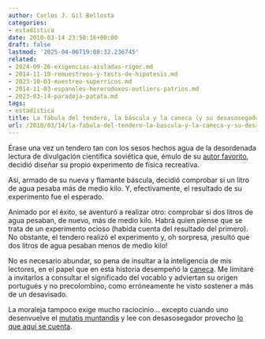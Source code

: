 ```yaml
---
author: Carlos J. Gil Bellosta
categories:
- estadística
date: 2010-03-14 23:50:16+00:00
draft: false
lastmod: '2025-04-06T19:08:32.236745'
related:
- 2024-09-26-exigencias-aisladas-rigor.md
- 2014-11-10-remuestreos-y-tests-de-hipotesis.md
- 2023-10-03-muestreo-superricos.md
- 2014-11-03-espanoles-hererodoxos-outliers-patrios.md
- 2023-03-14-paradoja-patata.md
tags:
- estadística
title: La fábula del tendero, la báscula y la caneca (y su desasosegadora moraleja)
url: /2010/03/14/la-fabula-del-tendero-la-bascula-y-la-caneca-y-su-desasosegadora-moraleja/
---
```


Érase una vez un tendero tan con los sesos hechos agua de la desordenada lectura de divulgación científica soviética que, émulo de su [autor favorito](http://es.wikipedia.org/wiki/Y%C3%A1kov_Perelm%C3%A1n), decidió diseñar su propio experimento de física recreativa.

Así, armado de su nueva y flamante báscula, decidió comprobar si un litro de agua pesaba más de medio kilo. Y, efectivamente, el resultado de su experimento fue el esperado.

Animado por el éxito, se aventuró a realizar otro: comprobar si dos litros de agua pesaban, de nuevo, más de medio kilo. Habrá quien piense que se trata de un experimento ocioso (habida cuenta del resultado del primero). No obstante, el tendero realizó el experimento y, oh sorpresa, ¡resultó que dos litros de agua pesaban menos de medio kilo!

No es necesario abundar, so pena de insultar a la inteligencia de mis lectores, en el papel que en esta historia desempeñó la [caneca](http://buscon.rae.es/draeI/SrvltGUIBusUsual?LEMA=caneca). Me limitaré a invitarlos a consultar el significado del vocablo y adviertan su origen portugués y no precolombino, como erróneamente he visto sostener a más de un desavisado.

La moraleja tampoco exige mucho raciocinio... excepto cuando uno desenvuelve el [mutatis muntandis](http://es.wikipedia.org/wiki/Mutatis_mutandis) y lee con desasosegador provecho [lo que aquí se cuenta](http://predictive.wordpress.com/2010/03/04/otra-agradable-propiedad-del-p-valor-no-es-una-medida-de-soporte/).